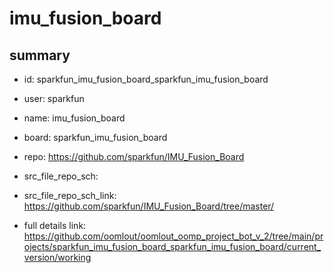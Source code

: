 # imu_fusion_board
 
## summary 
* id: sparkfun_imu_fusion_board_sparkfun_imu_fusion_board
* user: sparkfun
* name: imu_fusion_board
* board: sparkfun_imu_fusion_board
* repo: https://github.com/sparkfun/IMU_Fusion_Board



* src_file_repo_sch: 
* src_file_repo_sch_link: https://github.com/sparkfun/IMU_Fusion_Board/tree/master/
* full details link: https://github.com/oomlout/oomlout_oomp_project_bot_v_2/tree/main/projects/sparkfun_imu_fusion_board_sparkfun_imu_fusion_board/current_version/working  







